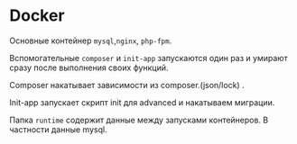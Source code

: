 # Docker

Основные контейнер ```mysql```,```nginx```, ```php-fpm```. 

Вспомогательные ```composer``` и ```init-app``` запускаются один раз и умирают сразу после выполнения своих функций.

Composer накатывает зависимости из composer.(json/lock) . 

Init-app запускает скрипт init для advanced и накатываем миграции.

Папка ```runtime``` содержит данные между запусками контейнеров. В частности данные mysql.
